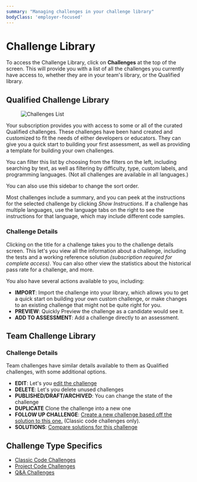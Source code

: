 ```yaml
---
summary: "Managing challenges in your challenge library"
bodyClass: 'employer-focused'
---
```


# Challenge Library

To access the Challenge Library, click on **Challenges** at the top of the screen. This will provide you with a list of all the challenges you currently have access to, whether they are in your team's library, or the Qualified library.

## Qualified Challenge Library

<div>
<figure class="align-right half-scale">

![Challenges List](/images/hire/challenges-list.png)

</figure>
</div>

Your subscription provides you with access to some or all of the curated Qualified challenges. These challenges have been hand created and customized to fit the needs of either developers or educators. They can give you a quick start to building your first assessment, as well as providing a template for building your own challenges.

You can filter this list by choosing from the filters on the left, including searching by text, as well as filtering by difficulty, type, custom labels, and programming languages. (Not all challenges are available in all languages.)

You can also use this sidebar to change the sort order.

Most challenges include a summary, and you can peek at the instructions for the selected challenge by clicking _Show Instructions_. If a challenge has multiple languages, use the language tabs on the right to see the instructions for that language, which may include different code samples.

### Challenge Details

Clicking on the title for a challenge takes you to the challenge details screen.  This let's you view all the information about a challenge, including the tests and a working reference solution _(subscription required for complete access)_. You can also other view the statistics about the historical pass rate for a challenge, and more.

You also have several actions available to you, including:
- **IMPORT**: Import the challenge into your library, which allows you to get a quick start on building your own custom challenge, or make changes to an existing challenge that might not be quite right for you.
- **PREVIEW**: Quickly Preview the challenge as a candidate would see it.
- **ADD TO ASSESSMENT**: Add a challenge directly to an assessment.

## Team Challenge Library

### Challenge Details

Team challenges have similar details available to them as Qualified challenges, with some additional options.

- **EDIT**: Let's you [edit the challenge](#creating-editing-challenges)
- **DELETE**: Let's you delete unused challenges
- **PUBLISHED/DRAFT/ARCHIVED**: You can change the state of the challenge
- **DUPLICATE** Clone the challenge into a new one
- **FOLLOW UP CHALLENGE**: [Create a new challenge based off the solution to this one.](/reference/features/challenges/code/carry-forward-solutions) (Classic code challenges only).
- **SOLUTIONS**: [Compare solutions for this challenge](/reference/features/challenges/library/solutions)

## Challenge Type Specifics

<div class="see-also-links">

* [Classic Code Challenges](/reference/features/challenges/code)
* [Project Code Challenges](/reference/features/challenges/multi-file-code)
* [Q&A Challenges](/reference/features/challenges/quiz)

</div>
